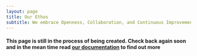```yaml
---
layout: page
title: Our Ethos
subtitle: We embrace Openness, Collaboration, and Continuous Improvement
---
```



#### This page is still in the process of being created. Check back again soon and in the mean time read [our documentation](https://github.com/rhymeswithzion/rhymeswithzion.github.io/blob/master/README.md) to find out more
